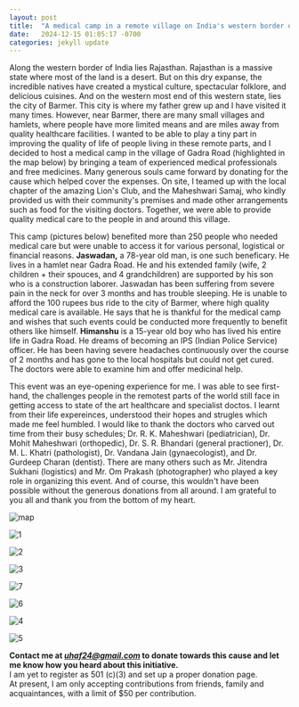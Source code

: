 ```yaml
---
layout: post
title:  "A medical camp in a remote village on India's western border on Dec 15, 2024"
date:   2024-12-15 01:05:17 -0700
categories: jekyll update
---
```

<p>Along the western border of India lies Rajasthan. Rajasthan is a massive state where most of the land is a desert. But on this dry expanse, the incredible natives have created a mystical culture, spectacular folklore, and delicious cuisines. And on the western most end of this western state, lies the city of Barmer. This city is where my father grew up and I have visited it many times. However, near Barmer, there are  many small villages and hamlets, where people have more limited means and are miles away from quality healthcare facilities. I wanted to be able to play a tiny part in improving the quality of life of people living in these remote parts, and I decided to host a medical camp in the village of Gadra Road (highlighted in the map below) by bringing a team of experienced medical professionals and free medicines. Many generous souls came forward by donating for the cause which helped cover the expenses. On site, I teamed up with the local chapter of the amazing Lion's Club, and the Maheshwari Samaj, who kindly provided us with their community's premises and made other arrangements such as food for the visiting doctors. Together, we were able to provide quality medical care to the people in and around this village. </p>

This camp (pictures below) benefited more than 250 people who needed medical care but were unable to access it for various personal, logistical or financial reasons. **Jaswadan,** a 78-year old man, is one such  beneficary. He lives in a hamlet near Gadra Road. He and his extended family (wife, 2 children + their spouces, and 4 grandchildren) are supported by his son who is a construction laborer. Jaswadan has been suffering from severe pain in the neck for over 3 months and has trouble sleeping. He is unable to afford the 100 rupees bus ride to the city of Barmer, where high quality medical care is available. He says that he is thankful for the medical camp and wishes that such events could be conducted more frequently to benefit others like himself. **Himanshu** is a 15-year old boy who has lived his entire life in Gadra Road. He dreams of becoming an IPS (Indian Police Service) officer. He has been having severe headaches continuously over the course of 2 months and has gone to the local hospitals but could not get cured. The doctors were able to examine him and offer medicinal help.

This event was an eye-opening experience for me. I was able to see first-hand, the challenges people in the remotest parts of the world still face in getting access to state of the art healthcare and specialist doctos. I learnt from their life expereinces, understood their hopes and strugles which made me feel humbled. I would like to thank the doctors who carved out time from their busy schedules; Dr. R. K. Maheshwari (pediatrician), Dr. Mohit Maheshwari (orthopedic), Dr. S. R. Bhandari (general practioner), Dr. M. L. Khatri (pathologist), Dr. Vandana Jain (gynaecologist), and Dr. Gurdeep Charan (dentist). There are many others such as Mr. Jitendra Sukhani (logistics) and Mr. Om Prakash (photographer) who played a key role in organizing this event. And of course, this wouldn't have been possible without the generous donations from all around. I am grateful to you all and thank you from the bottom of my heart.



![map]({{site.baseurl}}/images/gadra.jpg)

![1]({{site.baseurl}}/images/20241215BMR1.jpg)

![2]({{site.baseurl}}/images/20241215BMR2.jpg)

![3]({{site.baseurl}}/images/20241215BMR3.jpg)

![7]({{site.baseurl}}/images/20241215BMR7.jpg)

![6]({{site.baseurl}}/images/20241215BMR6.jpg)

![4]({{site.baseurl}}/images/20241215BMR4.jpg)

![5]({{site.baseurl}}/images/20241215BMR5.jpg)

**Contact me at *uhaf24@gmail.com* to donate towards this cause and let me know how you heard about this initiative.**  
I am yet to register as 501 (c)(3) and set up a proper donation page.  
At present, I am only accepting contributions from friends, family and acquaintances, with a limit of $50 per contribution. 

[jekyll-docs]: https://jekyllrb.com/docs/home
[jekyll-gh]:   https://github.com/jekyll/jekyll
[jekyll-talk]: https://talk.jekyllrb.com/
